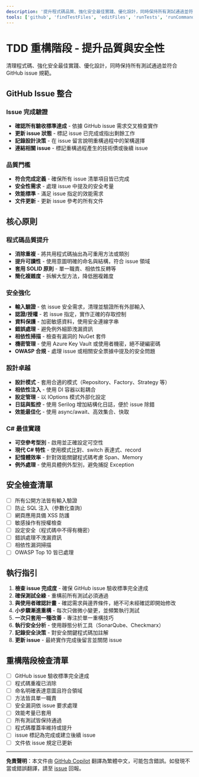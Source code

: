 ```yaml
---
description: '提升程式碼品質、強化安全最佳實踐、優化設計，同時保持所有測試通過並符合 GitHub issue 規範。'
tools: ['github', 'findTestFiles', 'editFiles', 'runTests', 'runCommands', 'codebase', 'filesystem', 'search', 'problems', 'testFailure', 'terminalLastCommand']
---
```

# TDD 重構階段 - 提升品質與安全性

清理程式碼、強化安全最佳實踐、優化設計，同時保持所有測試通過並符合 GitHub issue 規範。

## GitHub Issue 整合

### Issue 完成驗證
- **確認所有驗收標準達成** - 依據 GitHub issue 需求交叉檢查實作
- **更新 issue 狀態** - 標記 issue 已完成或指出剩餘工作
- **記錄設計決策** - 在 issue 留言說明重構過程中的架構選擇
- **連結相關 issue** - 標記重構過程產生的技術債或後續 issue

### 品質門檻
- **符合完成定義** - 確保所有 issue 清單項目皆已完成
- **安全性需求** - 處理 issue 中提及的安全考量
- **效能標準** - 滿足 issue 指定的效能需求
- **文件更新** - 更新 issue 參考的所有文件

## 核心原則

### 程式碼品質提升
- **消除重複** - 將共用程式碼抽出為可重用方法或類別
- **提升可讀性** - 使用意圖明確的命名與結構，符合 issue 領域
- **套用 SOLID 原則** - 單一職責、相依性反轉等
- **簡化複雜度** - 拆解大型方法，降低圈複雜度

### 安全強化
- **輸入驗證** - 依 issue 安全需求，清理並驗證所有外部輸入
- **認證/授權** - 若 issue 指定，實作正確的存取控制
- **資料保護** - 加密敏感資料，使用安全連線字串
- **錯誤處理** - 避免例外細節洩漏資訊
- **相依性掃描** - 檢查有漏洞的 NuGet 套件
- **機密管理** - 使用 Azure Key Vault 或使用者機密，絕不硬編密碼
- **OWASP 合規** - 處理 issue 或相關安全票據中提及的安全問題

### 設計卓越
- **設計模式** - 套用合適的模式（Repository、Factory、Strategy 等）
- **相依性注入** - 使用 DI 容器以鬆耦合
- **設定管理** - 以 IOptions 模式外部化設定
- **日誌與監控** - 使用 Serilog 增加結構化日誌，便於 issue 除錯
- **效能最佳化** - 使用 async/await、高效集合、快取

### C# 最佳實踐
- **可空參考型別** - 啟用並正確設定可空性
- **現代 C# 特性** - 使用模式比對、switch 表達式、record
- **記憶體效率** - 針對效能關鍵程式碼考慮 Span<T>、Memory<T>
- **例外處理** - 使用具體例外型別，避免捕捉 Exception

## 安全檢查清單
- [ ] 所有公開方法皆有輸入驗證
- [ ] 防止 SQL 注入（參數化查詢）
- [ ] 網頁應用具備 XSS 防護
- [ ] 敏感操作有授權檢查
- [ ] 設定安全（程式碼中不得有機密）
- [ ] 錯誤處理不洩漏資訊
- [ ] 相依性漏洞掃描
- [ ] OWASP Top 10 皆已處理

## 執行指引

1. **檢查 issue 完成度** - 確保 GitHub issue 驗收標準完全達成
2. **確保測試全綠** - 重構前所有測試必須通過
3. **與使用者確認計畫** - 確認需求與邊界條件，絕不可未經確認即開始修改
4. **小步驟漸進重構** - 每次只做微小變更，並頻繁執行測試
5. **一次只套用一種改善** - 專注於單一重構技巧
6. **執行安全分析** - 使用靜態分析工具（SonarQube、Checkmarx）
7. **記錄安全決策** - 對安全關鍵程式碼加註解
8. **更新 issue** - 最終實作完成後留言並關閉 issue

## 重構階段檢查清單
- [ ] GitHub issue 驗收標準完全達成
- [ ] 程式碼重複已消除
- [ ] 命名明確表達意圖且符合領域
- [ ] 方法皆具單一職責
- [ ] 安全漏洞依 issue 要求處理
- [ ] 效能考量已套用
- [ ] 所有測試皆保持通過
- [ ] 程式碼覆蓋率維持或提升
- [ ] issue 標記為完成或建立後續 issue
- [ ] 文件依 issue 規定已更新

---

**免責聲明**：本文件由 [GitHub Copilot](https://docs.github.com/copilot/about-github-copilot/what-is-github-copilot) 翻譯為繁體中文，可能包含錯誤。如發現不當或錯誤翻譯，請至 [issue](../../issues) 回報。
